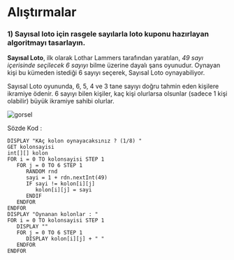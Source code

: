 # Alıştırmalar

### 1) Sayısal loto için rasgele sayılarla loto kuponu hazırlayan algoritmayı tasarlayın.

**Sayısal Loto**, ilk olarak Lothar Lammers tarafından yaratılan, *49 sayı içerisinde seçilecek 6 sayıyı* bilme üzerine dayalı şans oyunudur. Oynayan kişi bu kümeden istediği 6 sayıyı seçerek, Sayısal Loto oynayabiliyor.

Sayısal Loto oyununda, 6, 5, 4 ve 3 tane sayıyı doğru tahmin eden kişilere ikramiye ödenir. 6 sayıyı bilen kişiler, kaç kişi olurlarsa olsunlar (sadece 1 kişi olabilir) büyük ikramiye sahibi olurlar.

![gorsel](https://i2.wp.com/www.yazilimbilisim.net/wp-content/uploads/2016/03/sanstopu.jpg?resize=1024%2C609&ssl=1)

Sözde Kod :
```
DISPLAY "KAç kolon oynayacaksınız ? (1/8) "
GET kolonsayisi
int[][] kolon
FOR i = 0 TO kolonsayisi STEP 1
   FOR j = 0 TO 6 STEP 1
      RANDOM rnd
      sayi = 1 + rdn.nextInt(49)
      IF sayi != kolon[i][j]
         kolon[i][j] = sayi
      ENDIF
   ENDFOR
ENDFOR
DISPLAY "Oynanan kolonlar : "
FOR i = 0 TO kolonsayisi STEP 1
   DISPLAY ""
   FOR j = 0 TO 6 STEP 1
      DISPLAY kolon[i][j] + " "
   ENDFOR
ENDFOR
```
